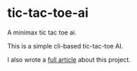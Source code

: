 # tic-tac-toe-ai
A minimax tic tac toe ai.

This is a simple cli-based tic-tac-toe AI.

I also wrote a [full article](https://aino-spring.com/posts/tic-tac-toe-ai/) about this project.
